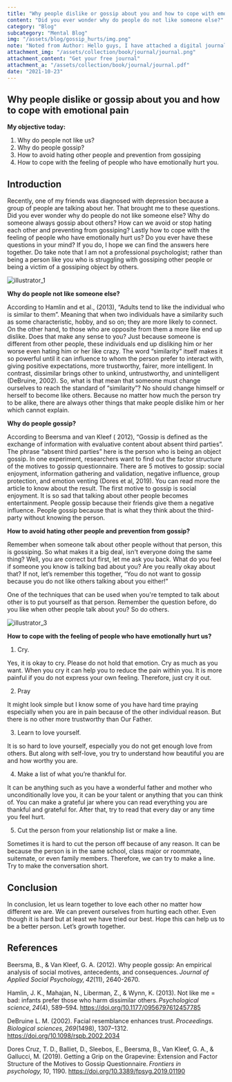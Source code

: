 ```yaml
---
title: "Why people dislike or gossip about you and how to cope with emotional pain"
content: "Did you ever wonder why do people do not like someone else?"
category: "Blog"
subcategory: "Mental Blog"
img: "/assets/blog/gossip_hurts/img.png"
note: "Noted from Author: Hello guys, I have attached a digital journal. It is free for you to download. I hope it can help you try to grow mentally and spiritually. Blessing.  "
attachment_img: "/assets/collection/book/journal/journal.png" 
attachment_content: "Get your free journal"
attachment_a: "/assets/collection/book/journal/journal.pdf"
date: "2021-10-23"
---
```


## Why people dislike or gossip about you and how to cope with emotional pain

**My objective today:**  

1. Why do people not like us?  
2. Why do people gossip?  
3. How to avoid hating other people and prevention from gossiping  
4. How to cope with the feeling of people who have emotionally hurt you.  

## Introduction

Recently, one of my friends was diagnosed with depression because a group of people are talking about her. That brought me to these questions. Did you ever wonder why do people do not like someone else? Why do someone always gossip about others? How can we avoid or stop hating each other and preventing from gossiping? Lastly how to cope with the feeling of people who have emotionally hurt us? Do you ever have these questions in your mind? If you do, I hope we can find the answers here together. Do take note that I am not a professional psychologist; rather than being a person like you who is struggling with gossiping other people or being a victim of a gossiping object by others.  

![illustrator_1](/assets/blog/gossip_hurts/1.png "illustrator 1")

**Why do people not like someone else?**  

According to Hamlin and et al., (2013), “Adults tend to like the individual who is similar to them”. Meaning that when two individuals have a similarity such as some characteristic, hobby, and so on; they are more likely to connect. On the other hand, to those who are opposite from them a more like end up dislike. Does that make any sense to you? Just because someone is different from other people, these individuals end up disliking him or her worse even hating him or her like crazy. The word “similarity” itself makes it so powerful until it can influence to whom the person prefer to interact with, giving positive expectations, more trustworthy, fairer, more intelligent. In contrast, dissimilar brings other to unkind, untrustworthy, and unintelligent (DeBruine, 2002). So, what is that mean that someone must change ourselves to reach the standard of “similarity”? No should change himself or herself to become like others. Because no matter how much the person try to be alike, there are always other things that make people dislike him or her which cannot explain.  

**Why do people gossip?**  

According to Beersma and van Kleef ( 2012), “Gossip is defined as the exchange of information with evaluative content about absent third parties”. The phrase “absent third parties” here is the person who is being an object gossip. In one experiment, researchers want to find out the factor structure of the motives to gossip questionnaire. There are 5 motives to gossip: social enjoyment, information gathering and validation, negative influence, group protection, and emotion venting (Dores et al, 2019). You can read more the article to know about the result. The first motive to gossip is social enjoyment. It is so sad that talking about other people becomes entertainment. People gossip because their friends give them a negative influence. People gossip because that is what they think about the third-party without knowing the person.

**How to avoid hating other people and prevention from gossip?**  

Remember when someone talk about other people without that person, this is gossiping. So what makes it a big deal, isn't everyone doing the same thing? Well, you are correct but first, let me ask you back. What do you feel if someone you know is talking bad about you? Are you really okay about that? If not, let’s remember this together, “You do not want to gossip because you do not like others talking about you either!”   

One of the techniques that can be used when you're tempted to talk about other is to put yourself as that person. Remember the question before, do you like when other people talk about you? So do others.   

![illustrator_3](/assets/blog/gossip_hurts/2.png "illustrator 3")

**How to cope with the feeling of people who have emotionally hurt us?**  

1. Cry.  

Yes, it is okay to cry. Please do not hold that emotion. Cry as much as you want. When you cry it can help you to reduce the pain within you. It is more painful if you do not express your own feeling. Therefore, just cry it out.   

2. Pray  

It might look simple but I know some of you have hard time praying especially when you are in pain because of the other individual reason. But there is no other more trustworthy than Our Father.   

3. Learn to love yourself.   

It is so hard to love yourself, especially you do not get enough love from others. But along with self-love, you try to understand how beautiful you are and how worthy you are.   

4. Make a list of what you’re thankful for.   

It can be anything such as you have a wonderful father and mother who unconditionally love you, it can be your talent or anything that you can think of. You can make a grateful jar where you can read everything you are thankful and grateful for. After that, try to read that every day or any time you feel hurt.   

5.  Cut the person from your relationship list or make a line.   

Sometimes it is hard to cut the person off because of any reason. It can be because the person is in the same school, class major or roommate, suitemate, or even family members. Therefore, we can try to make a line. Try to make the conversation short.  

## Conclusion

In conclusion, let us learn together to love each other no matter how different we are. We can prevent ourselves from hurting each other. Even though it is hard but at least we have tried our best. Hope this can help us to be a better person. Let’s growth together.  


## References

Beersma, B., & Van Kleef, G. A. (2012). Why people gossip: An empirical analysis of social motives, antecedents, and consequences. *Journal of Applied Social Psychology, 42*(11), 2640-2670.  

Hamlin, J. K., Mahajan, N., Liberman, Z., & Wynn, K. (2013). Not like me = bad: infants prefer those who harm dissimilar others. *Psychological science, 24*(4), 589–594. https://doi.org/10.1177/0956797612457785  

DeBruine L. M. (2002). Facial resemblance enhances trust. *Proceedings. Biological sciences, 269*(1498), 1307–1312. https://doi.org/10.1098/rspb.2002.2034   

Dores Cruz, T. D., Balliet, D., Sleebos, E., Beersma, B., Van Kleef, G. A., & Gallucci, M. (2019). Getting a Grip on the Grapevine: Extension and Factor Structure of the Motives to Gossip Questionnaire. *Frontiers in psychology, 10*, 1190. https://doi.org/10.3389/fpsyg.2019.01190
